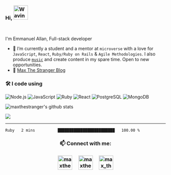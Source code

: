 ### Hi, <img src="https://raw.githubusercontent.com/nixin72/nixin72/master/wave.gif" alt="Waving hand animated gif" height="45" width="45" />

<br />

I'm Emmanuel Allan, Full-stack developer

- 🌱 I’m currently a student and a mentor at `microverse` with a love for `JavaScript`, `React`, `Ruby/Ruby on Rails` & `Agile Methodologies`. I also produce [`music`](https://music.maxthestranger.com/) and create content in my spare time. Open to new opportunities.
- 💬 [Max The Stranger Blog](https://code.maxthestranger.com/)

### 🛠 I code using

<!-- ![Go](https://img.shields.io/badge/-Go-05122A?style=flat&logo=go) -->

![Node.js](https://img.shields.io/badge/-Node.js-05122A?&logo=node.js)
![JavaScript](https://img.shields.io/badge/-JavaScript-05122A?&logo=JavaScript)
![Ruby](https://img.shields.io/badge/-Ruby-05122A?&logo=Ruby)
![React](https://img.shields.io/badge/-React-05122A?&logo=React)
![PostgreSQL](https://img.shields.io/badge/-PostgreSQL-05122A?style=flat&logo=PostgreSQL)
![MongoDB](https://img.shields.io/badge/-MongoDB-05122A?style=flat&logo=MongoDB)

<!-- ![Docker](https://img.shields.io/badge/-Docker-05122A?&logo=Docker) -->
<!-- ![TypeScript](https://img.shields.io/badge/-TypeScript-05122A?&logo=TypeScript) -->

<!-- <hr> -->

![maxthestranger's github stats](https://github-readme-stats.vercel.app/api?username=maxthestranger&show_icons=true&theme=vue-dark)

![](https://komarev.com/ghpvc/?username=maxthestranger&color=152136)

<!--
**maxthestranger/maxthestranger** is a ✨ _special_ ✨ repository because its `README.md` (this file) appears on your GitHub profile.

Here are some ideas to get you started:

- 🔭 I’m currently working on ...
- 🌱 I’m currently learning ...
- 👯 I’m looking to collaborate on ...
- 🤔 I’m looking for help with ...
- 💬 Ask me about ...
- 📫 How to reach me: ...
- 😄 Pronouns: ...
- ⚡ Fun fact: ...
- 📫 [Dreamhunter resume](https://hacknical.com/maxthestranger/resume?locale=zh)
-->
<hr>

<!--START_SECTION:waka-->

```text
Ruby   2 mins          █████████████████████████   100.00 %
```

<!--END_SECTION:waka-->

<h3 align="center">📫 Connect with me:<h3>

<p align="center">
<a href="https://twitter.com/maxthestranger" target="_blank"><img align="center" src="https://img.icons8.com/cute-clipart/64/000000/twitter.png" alt="maxthestranger" height="45" width="45" /></a> &nbsp;&nbsp;&nbsp;
<a href="https://www.linkedin.com/in/maxthestranger/" target="_blank"><img align="center" src="https://img.icons8.com/cute-clipart/64/000000/linkedin.png" alt="maxthestranger" height="45" width="45" /></a>&nbsp;&nbsp;&nbsp;&nbsp;
<a href="https://instagram.com/max_the_stranger" target="_blank"><img align="center" src="https://img.icons8.com/cute-clipart/64/000000/instagram-new.png" alt="max_the_stranger" height="45" width="45" /></a>
</p>
